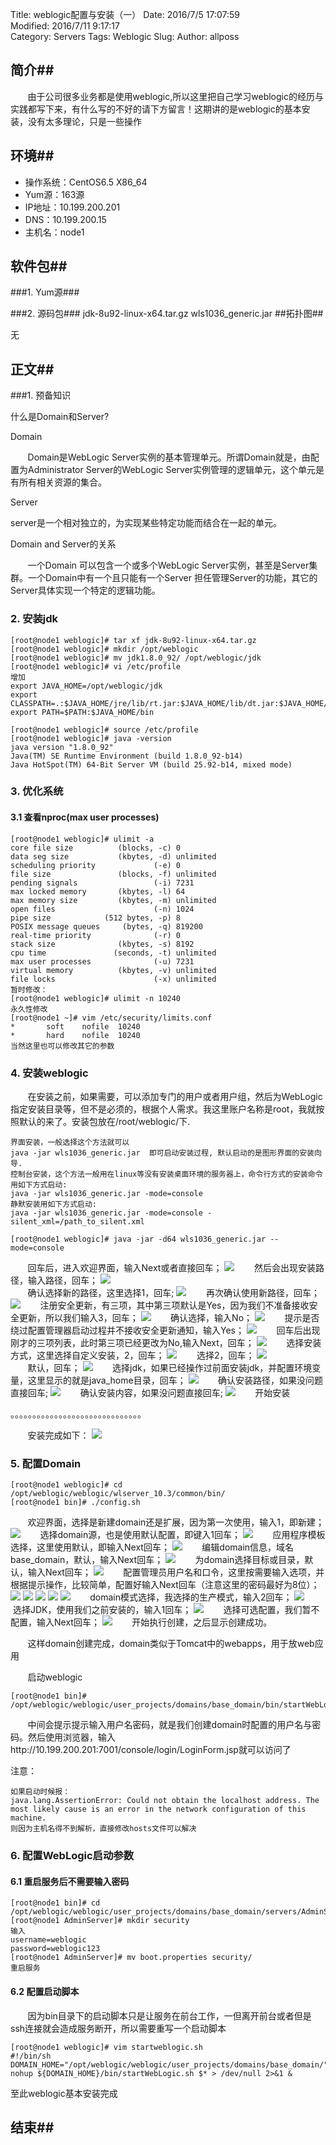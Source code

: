 Title: weblogic配置与安装（一）
Date: 2016/7/5 17:07:59  
Modified: 2016/7/11 9:17:17   
Category: Servers
Tags: Weblogic
Slug: 
Author: allposs



## 简介##
&#160; &#160; &#160; &#160;由于公司很多业务都是使用weblogic,所以这里把自己学习weblogic的经历与实践都写下来，有什么写的不好的请下方留言！这期讲的是weblogic的基本安装，没有太多理论，只是一些操作

## 环境##

+ 操作系统：CentOS6.5 X86_64
+ Yum源：163源
+ IP地址：10.199.200.201
+ DNS：10.199.200.15
+ 主机名：node1

## 软件包##

###1. Yum源###

###2. 源码包###
	jdk-8u92-linux-x64.tar.gz
	wls1036_generic.jar
##拓扑图##

无

## 正文##

###1. 预备知识

什么是Domain和Server?

Domain

&#160; &#160; &#160; &#160;Domain是WebLogic Server实例的基本管理单元。所谓Domain就是，由配置为Administrator Server的WebLogic Server实例管理的逻辑单元，这个单元是有所有相关资源的集合。

Server

server是一个相对独立的，为实现某些特定功能而结合在一起的单元。

Domain and Server的关系

&#160; &#160; &#160; &#160;一个Domain 可以包含一个或多个WebLogic Server实例，甚至是Server集群。一个Domain中有一个且只能有一个Server 担任管理Server的功能，其它的Server具体实现一个特定的逻辑功能。

### 2. 安装jdk

	[root@node1 weblogic]# tar xf jdk-8u92-linux-x64.tar.gz
	[root@node1 weblogic]# mkdir /opt/weblogic
	[root@node1 weblogic]# mv jdk1.8.0_92/ /opt/weblogic/jdk
	[root@node1 weblogic]# vi /etc/profile
	增加
	export JAVA_HOME=/opt/weblogic/jdk
	export CLASSPATH=.:$JAVA_HOME/jre/lib/rt.jar:$JAVA_HOME/lib/dt.jar:$JAVA_HOME/lib/tools.jar
	export PATH=$PATH:$JAVA_HOME/bin

	[root@node1 weblogic]# source /etc/profile
	[root@node1 weblogic]# java -version
	java version "1.8.0_92"
	Java(TM) SE Runtime Environment (build 1.8.0_92-b14)
	Java HotSpot(TM) 64-Bit Server VM (build 25.92-b14, mixed mode)
### 3. 优化系统
#### 3.1 查看nproc(max user processes)
	
	[root@node1 weblogic]# ulimit -a
	core file size          (blocks, -c) 0
	data seg size           (kbytes, -d) unlimited
	scheduling priority             (-e) 0
	file size               (blocks, -f) unlimited
	pending signals                 (-i) 7231
	max locked memory       (kbytes, -l) 64
	max memory size         (kbytes, -m) unlimited
	open files                      (-n) 1024
	pipe size            (512 bytes, -p) 8
	POSIX message queues     (bytes, -q) 819200
	real-time priority              (-r) 0
	stack size              (kbytes, -s) 8192
	cpu time               (seconds, -t) unlimited
	max user processes              (-u) 7231
	virtual memory          (kbytes, -v) unlimited
	file locks                      (-x) unlimited
	暂时修改：
	[root@node1 weblogic]# ulimit -n 10240
	永久性修改
	[root@node1 ~]# vim /etc/security/limits.conf
	*       soft    nofile  10240
	*       hard    nofile  10240
	当然这里也可以修改其它的参数

### 4. 安装weblogic
	
&#160; &#160; &#160; &#160;在安装之前，如果需要，可以添加专门的用户或者用户组，然后为WebLogic指定安装目录等，但不是必须的，根据个人需求。我这里账户名称是root，我就按照默认的来了。安装包放在/root/weblogic/下.
	
	界面安装，一般选择这个方法就可以
	java -jar wls1036_generic.jar  即可启动安装过程, 默认启动的是图形界面的安装向导.
	控制台安装，这个方法一般用在linux等没有安装桌面环境的服务器上，命令行方式的安装命令用如下方式启动:
	java -jar wls1036_generic.jar -mode=console
	静默安装用如下方式启动:
	java -jar wls1036_generic.jar -mode=console -silent_xml=/path_to_silent.xml

	[root@node1 weblogic]# java -jar -d64 wls1036_generic.jar --mode=console

&#160; &#160; &#160; &#160;回车后，进入欢迎界面，输入Next或者直接回车；
![](http://images.allposs.com/20160705133917.png)
&#160; &#160; &#160; &#160;然后会出现安装路径，输入路径，回车；
![](http://images.allposs.com/20160705134139.png)	
&#160; &#160; &#160; &#160;确认选择新的路径，这里选择1，回车;
![](http://images.allposs.com/20160705134156.png)
&#160; &#160; &#160; &#160;再次确认使用新路径，回车；
![](http://images.allposs.com/20160705134215.png)
&#160; &#160; &#160; &#160;注册安全更新，有三项，其中第三项默认是Yes，因为我们不准备接收安全更新，所以我们输入3，回车；
![](http://images.allposs.com/20160705134401.png)
&#160; &#160; &#160; &#160;确认选择，输入No；
![](http://images.allposs.com/20160705134415.png)
&#160; &#160; &#160; &#160;提示是否绕过配置管理器启动过程并不接收安全更新通知，输入Yes；
![](http://images.allposs.com/20160705134804.png)
&#160; &#160; &#160; &#160;回车后出现刚才的三项列表，此时第三项已经更改为No,输入Next，回车；
![](http://images.allposs.com/20160705134951.png)
&#160; &#160; &#160; &#160;选择安装方式，这里选择自定义安装，2，回车；
![](http://images.allposs.com/20160705135204.png)
&#160; &#160; &#160; &#160;选择2，回车；
![](http://images.allposs.com/20160705141149.png)	
&#160; &#160; &#160; &#160;默认，回车；
![](http://images.allposs.com/20160705141253.png)
&#160; &#160; &#160; &#160;选择jdk，如果已经操作过前面安装jdk，并配置环境变量，这里显示的就是java_home目录，回车；
![](http://images.allposs.com/20160705141436.png)
&#160; &#160; &#160; &#160;确认安装路径，如果没问题直接回车;
![](http://images.allposs.com/20160705142330.png)
&#160; &#160; &#160; &#160;确认安装内容，如果没问题直接回车;
![](http://images.allposs.com/20160705142443.png)
&#160; &#160; &#160; &#160;开始安装

。。。。。。。。。。。。。。。。。。。。。。。。。。。。。。

&#160; &#160; &#160; &#160;安装完成如下：
![](http://images.allposs.com/20160705142520.png)

### 5. 配置Domain

	[root@node1 weblogic]# cd /opt/weblogic/weblogic/wlserver_10.3/common/bin/
	[root@node1 bin]# ./config.sh 


&#160; &#160; &#160; &#160;欢迎界面，选择是新建domain还是扩展，因为第一次使用，输入1，即新建；
![](http://images.allposs.com/20160705150746.png)
&#160; &#160; &#160; &#160;选择domain源，也是使用默认配置，即键入1回车；
![](http://images.allposs.com/20160705150937.png)
&#160; &#160; &#160; &#160;应用程序模板选择，这里使用默认，即输入Next回车；
![](http://images.allposs.com/20160705151059.png)
&#160; &#160; &#160; &#160;编辑domain信息，域名base_domain，默认，输入Next回车；
![](http://images.allposs.com/20160705151123.png)
&#160; &#160; &#160; &#160;为domain选择目标或目录，默认，输入Next回车；
![](http://images.allposs.com/20160705151151.png)
&#160; &#160; &#160; &#160;配置管理员用户名和口令，这里按需要输入选项，并根据提示操作，比较简单，配置好输入Next回车（注意这里的密码最好为8位）；
![](http://images.allposs.com/20160705151442.png)
![](http://images.allposs.com/20160705151808.png)
![](http://images.allposs.com/20160705151823.png)
![](http://images.allposs.com/20160705151845.png)
![](http://images.allposs.com/20160705151904.png)
&#160; &#160; &#160; &#160;domain模式选择，我选择的生产模式，输入2回车；
![](http://images.allposs.com/20160705152021.png)
&#160; &#160; &#160; &#160;选择JDK，使用我们之前安装的，输入1回车；
![](http://images.allposs.com/20160705152045.png)
&#160; &#160; &#160; &#160;选择可选配置，我们暂不配置，输入Next回车；
![](http://images.allposs.com/20160705152113.png)
&#160; &#160; &#160; &#160;开始执行创建，之后显示创建成功。

&#160; &#160; &#160; &#160;这样domain创建完成，domain类似于Tomcat中的webapps，用于放web应用

&#160; &#160; &#160; &#160;启动weblogic

	[root@node1 bin]# /opt/weblogic/weblogic/user_projects/domains/base_domain/bin/startWebLogic.sh 

&#160; &#160; &#160; &#160;中间会提示提示输入用户名密码，就是我们创建domain时配置的用户名与密码。然后使用浏览器，输入http://10.199.200.201:7001/console/login/LoginForm.jsp就可以访问了

注意：

	如果启动时候报：
	java.lang.AssertionError: Could not obtain the localhost address. The most likely cause is an error in the network configuration of this machine.
	则因为主机名得不到解析，直接修改hosts文件可以解决
	

### 6. 配置WebLogic启动参数

#### 6.1 重启服务后不需要输入密码
	
	[root@node1 bin]# cd /opt/weblogic/weblogic/user_projects/domains/base_domain/servers/AdminServer/
	[root@node1 AdminServer]# mkdir security
	输入
	username=weblogic
	password=weblogic123
	[root@node1 AdminServer]# mv boot.properties security/
	重启服务

#### 6.2 配置启动脚本
&#160; &#160; &#160; &#160;因为bin目录下的启动脚本只是让服务在前台工作，一但离开前台或者但是ssh连接就会造成服务断开，所以需要重写一个启动脚本

	[root@node1 weblogic]# vim startweblogic.sh
	#!/bin/sh
	DOMAIN_HOME="/opt/weblogic/weblogic/user_projects/domains/base_domain/"
	nohup ${DOMAIN_HOME}/bin/startWebLogic.sh $* > /dev/null 2>&1 &
	
至此weblogic基本安装完成

## 结束##